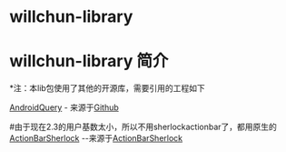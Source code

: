 willchun-library
================
# **willchun-library 简介** #


*注：本lib包使用了其他的开源库，需要引用的工程如下
 
 [AndroidQuery](https://github.com/androidquery/androidquery) - 来源于[Github](https://github.com/androidquery/androidquery)<br>
 
 #由于现在2.3的用户基数太小，所以不用sherlockactionbar了，都用原生的
 [ActionBarSherlock](https://github.com/willchun/actionbarsherlock_library) --来源于[ActionBarSherlock](http://actionbarsherlock.com/) 
